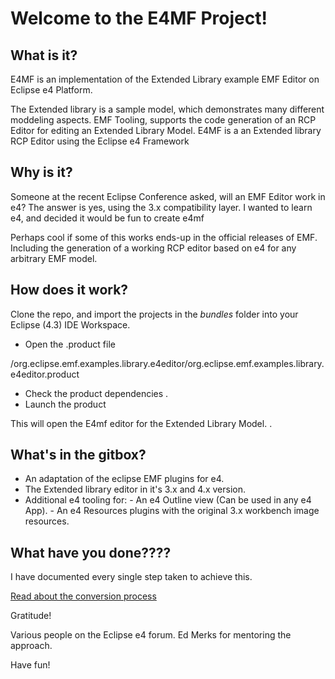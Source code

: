 # Welcome to the E4MF Project! 

What is it? 
-----------

E4MF is an implementation of the Extended Library example EMF Editor on Eclipse e4 Platform. 

The Extended library is a sample model, which demonstrates many different moddeling aspects. 
EMF Tooling, supports the code generation of an RCP Editor for editing an Extended Library Model. 
E4MF is a an Extended library RCP Editor using the Eclipse e4 Framework


Why is it?
----------

Someone at the recent Eclipse Conference asked, will an EMF Editor 
work in e4? The answer is yes, using the 3.x compatibility layer. 
I wanted to learn e4, and decided it would be fun to create e4mf 

Perhaps cool if some of this works ends-up in the official releases of 
EMF. Including the generation of a working RCP editor based on e4 for any arbitrary 
EMF model. 


How does it work?
--------------

Clone the repo, and import the projects in the *bundles* folder into your Eclipse (4.3) IDE Workspace. 


- Open the .product file

/org.eclipse.emf.examples.library.e4editor/org.eclipse.emf.examples.library.e4editor.product

- Check the product dependencies
. 
- Launch the product


This will open the E4mf editor for the Extended Library Model. . 


What's in the gitbox? 
---------------------

- An adaptation of the eclipse EMF plugins for e4.
- The Extended library editor in it's 3.x and 4.x version. 
- Additional e4 tooling for: 
       - An e4 Outline view (Can be used in any e4 App). 
       - An e4 Resources plugins with the original 3.x workbench image resources. 
       
 
What have you done????
----------------------

I have documented every single step taken to achieve this. 

[Read about the conversion process](http://modelmoo.blogspot.com/)


Gratitude! 

Various people on the Eclipse e4 forum. 
Ed Merks for mentoring the approach. 


Have fun! 
